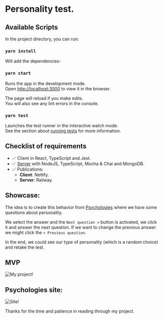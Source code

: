 # Personality test.

## Available Scripts

In the project directory, you can run:
 
### `yarn install`

Will add the dependencies-

### `yarn start`

Runs the app in the development mode.\
Open [http://localhost:3000](http://localhost:3000) to view it in the browser.

The page will reload if you make edits.\
You will also see any lint errors in the console.

### `yarn test`

Launches the test runner in the interactive watch mode.\
See the section about [running tests](https://facebook.github.io/create-react-app/docs/running-tests) for more information.

## Checklist of requirements
* ✅ Client in React, TypeScript and Jest.
* ✅ [Server](https://github.com/lacruzanthony/mock-personality-test-server) with NodeJS, TypeScript, Mocha & Chai and MongoDB.
* ✅ Publications:
  * **Client**: Netlify.
  * **Server**: Railway.   

## Showcase:
The idea is to create this behavior from [Psychologies](https://www.psychologies.co.uk/test/are-you-an-introvert-or-an-extrovert/?answers=#test) where we have some questions about personality.

We select the answer and the `Next question >` button is activated, we click it and answer the next question. If we want to change the previous answer we might click the `< Previous question`.

In the end, we could see our type of personality (which is a random choice) and retake the test.

## MVP
![My project!](/src/assets/Example.png "My project")

## Psychologies site:
![Site!](/src/assets/Copy.png "Site")

Thanks for the time and patience in reading through my project.
